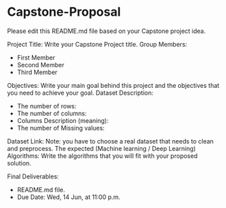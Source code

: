 # Capstone-Proposal


Please edit this README.md file based on your Capstone project idea.

Project Title:
Write your Capstone Project title.
Group Members:

- First Member
- Second Member
- Third Member

Objectives:
Write your main goal behind this project and the objectives that you need to achieve your goal.
Dataset Description:

- The number of rows:
- The number of columns:
- Columns Description (meaning):
- The number of Missing values:

Dataset Link:
Note: you have to choose a real dataset that needs to clean and preprocess.
The expected (Machine learning / Deep Learning) Algorithms:
Write the algorithms that you will fit with your proposed solution.

Final Deliverables:
- README.md file.
- Due Date: Wed, 14 Jun, at 11:00 p.m.
